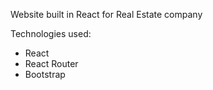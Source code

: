Website built in React for Real Estate company

Technologies used:
- React
- React Router
- Bootstrap
